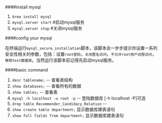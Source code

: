 ####install mysql

1. `brew install mysql`
2. `mysql.server start` #启动mysql服务
3. `mysql.server stop` #关闭mysql服务

####config your mysql

在终端运行`mysql_secure_installation`脚本，该脚本会一步步提示你设置一系列安全性相关的参数，包括：设置`root密码`，`关闭匿名访问`，`不允许root用户远程访问`，`移除test数据库`。当然运行该脚本前记得先启动mysql服务。

####basic command

1. `desc tablename;` -- 查看表结构
2. `show databases;` -- 查看所有的数据
3. `show tables;` -- 查看表
4. `mysql -h localhost -u root -p` -- 登陆数据库 [-h localhost -P]可选
5. `drop table Recommender_Candidacy_Relation` -- 
6. `show create table department;` 显示数据库建表语句
7. `show full fields from department;` 显示数据库建表语句
